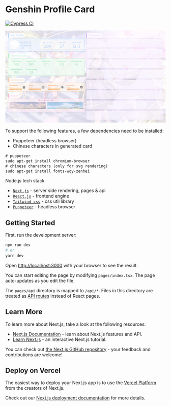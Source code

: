 # Genshin Profile Card

[![Cypress CI](https://github.com/Billyzou0741326/genshin-profile-card/actions/workflows/cypress.yml/badge.svg)](https://github.com/Billyzou0741326/genshin-profile-card/actions/workflows/cypress.yml)

![Generated user profile card full hd](docs/images/genshin-card-2880_1662-v4.png)


To support the following features, a few dependencies need to be installed:

- Puppeteer (headless browser)
- Chinese characters in generated card

```shell
# puppeteer
sudo apt-get install chromium-browser
# chinese characters (only for svg rendering)
sudo apt-get install fonts-wqy-zenhei
```


Node.js tech stack

- [`Next.js`](https://nextjs.org) - server side rendering, pages & api
- [`React.js`](https://reactjs.org) - frontend engine
- [`Tailwind css`](https://tailwindcss.com) - css util library
- [`Puppeteer`](https://github.com/puppeteer/puppeteer) - headless browser


## Getting Started

First, run the development server:

```bash
npm run dev
# or
yarn dev
```

Open [http://localhost:3000](http://localhost:3000) with your browser to see the result.

You can start editing the page by modifying `pages/index.tsx`. The page auto-updates as you edit the file.

The `pages/api` directory is mapped to `/api/*`. Files in this directory are treated as [API routes](https://nextjs.org/docs/api-routes/introduction) instead of React pages.

## Learn More

To learn more about Next.js, take a look at the following resources:

- [Next.js Documentation](https://nextjs.org/docs) - learn about Next.js features and API.
- [Learn Next.js](https://nextjs.org/learn) - an interactive Next.js tutorial.

You can check out [the Next.js GitHub repository](https://github.com/vercel/next.js/) - your feedback and contributions are welcome!

## Deploy on Vercel

The easiest way to deploy your Next.js app is to use the [Vercel Platform](https://vercel.com/new?utm_medium=default-template&filter=next.js&utm_source=create-next-app&utm_campaign=create-next-app-readme) from the creators of Next.js.

Check out our [Next.js deployment documentation](https://nextjs.org/docs/deployment) for more details.
